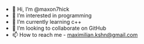 - 👋 Hi, I’m @maxon7hick
- 👀 I’m interested in programming
- 🌱 I’m currently learning c++
- 💞️ I’m looking to collaborate on GitHub
- 📫 How to reach me - maximilian.kshn@gmail.com

<!---
maxon7hick/maxon7hick is a ✨ special ✨ repository because its `README.md` (this file) appears on your GitHub profile.
You can click the Preview link to take a look at your changes.
--->
